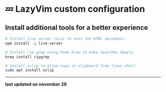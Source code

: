 # 💤 LazyVim custom configuration

## Install additional tools for a better experience

```bash
# Install live server local to test the HTML documents
npm install -g live-server

# Install rip grep using home brew to make searches deeply
brew install ripgrep

# Install xclip to allow copy in clipboard from linux shell
sudo apt install xclip
```

---

**last updated on november 26**
